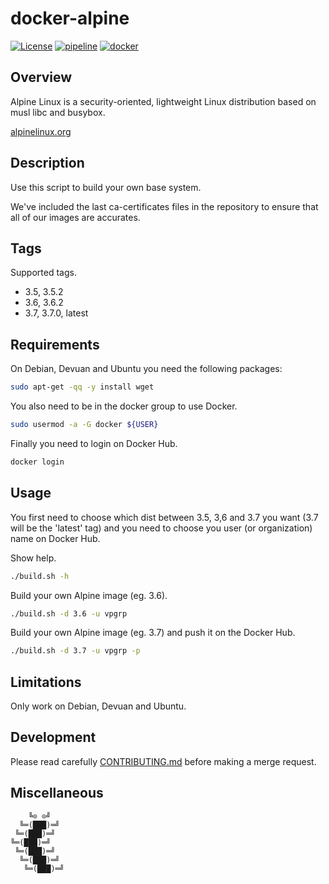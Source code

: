 # docker-alpine
[![License][license-img]][license-href]
[![pipeline][pipeline-img]][pipeline-href]
[![docker][docker-img]][docker-href]

## Overview

Alpine Linux  is a security-oriented,  lightweight Linux distribution  based on
musl libc and busybox.

[alpinelinux.org](https://alpinelinux.org/)

## Description

Use this script to build your own base system.

We've included the last ca-certificates files  in the repository to ensure that
all of our images are accurates.

## Tags

Supported tags.

- 3.5, 3.5.2
- 3.6, 3.6.2
- 3.7, 3.7.0, latest

## Requirements

On Debian, Devuan and Ubuntu you need the following packages:

```bash
sudo apt-get -qq -y install wget
```

You also need to be in the docker group to use Docker.

```bash
sudo usermod -a -G docker ${USER}
```

Finally you need to login on Docker Hub.

```bash
docker login
```

## Usage

You first need to choose which dist between 3.5, 3,6 and 3.7 you want (3.7 will
be the 'latest' tag) and you need  to choose you user (or organization) name on
Docker Hub.

Show help.

```bash
./build.sh -h
```

Build your own Alpine image (eg. 3.6).

```bash
./build.sh -d 3.6 -u vpgrp
```

Build your own Alpine image (eg. 3.7) and push it on the Docker Hub.

```bash
./build.sh -d 3.7 -u vpgrp -p
```

## Limitations

Only work on Debian, Devuan and Ubuntu.

## Development

Please read carefully [CONTRIBUTING.md][contribute-href]  before making a merge
request.

## Miscellaneous

```
    ╚⊙ ⊙╝
  ╚═(███)═╝
 ╚═(███)═╝
╚═(███)═╝
 ╚═(███)═╝
  ╚═(███)═╝
   ╚═(███)═╝
```

[license-img]: https://img.shields.io/badge/license-Apache-blue.svg
[license-href]: /LICENSE
[pipeline-img]: https://git.vpgrp.io/docker/docker-alpine/badges/master/pipeline.svg
[pipeline-href]: https://git.vpgrp.io/docker/docker-alpine/commits/master
[docker-img]: https://img.shields.io/docker/pulls/vpgrp/alpine.svg
[docker-href]: https://registry.hub.docker.com/u/vpgrp/alpine
[contribute-href]: /CONTRIBUTING.md
